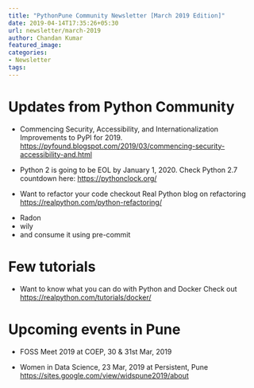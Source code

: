 ```yaml
---
title: "PythonPune Community Newsletter [March 2019 Edition]"
date: 2019-04-14T17:35:26+05:30
url: newsletter/march-2019
author: Chandan Kumar
featured_image:
categories:
- Newsletter
tags:
---
```


Updates from Python Community
=============================

* Commencing Security, Accessibility, and Internationalization Improvements to PyPI for 2019.
https://pyfound.blogspot.com/2019/03/commencing-security-accessibility-and.html

* Python 2 is going to be EOL by January 1, 2020.
Check Python 2.7 countdown here: https://pythonclock.org/

* Want to refactor your code checkout Real Python blog on refactoring
https://realpython.com/python-refactoring/
- Radon
- wily
- and consume it using pre-commit

Few tutorials
=============

* Want to know what you can do with Python and Docker
Check out https://realpython.com/tutorials/docker/

Upcoming events in Pune
=======================
* FOSS Meet 2019 at COEP, 30 & 31st Mar, 2019

* Women in Data Science, 23 Mar, 2019 at Persistent, Pune
  https://sites.google.com/view/widspune2019/about
